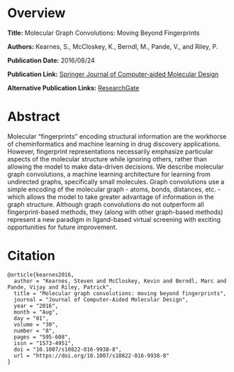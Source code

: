 # Overview
**Title:**
Molecular Graph Convolutions: Moving Beyond Fingerprints

**Authors:**
Kearnes, S.,  McCloskey, K., Berndl, M., Pande, V., and Riley, P.

**Publication Date:**
2016/08/24

**Publication Link:**
[Springer Journal of Computer-aided Molecular Design](https://link.springer.com/article/10.1007/s10822-016-9938-8)

**Alternative Publication Links:**
[ResearchGate](https://www.researchgate.net/publication/301847798_Molecular_Graph_Convolutions_Moving_Beyond_Fingerprints)

# Abstract
Molecular “fingerprints” encoding structural information are the workhorse of cheminformatics and machine learning in drug discovery applications. 
However, fingerprint representations necessarily emphasize particular aspects of the molecular structure while ignoring others, rather than allowing the model to make data-driven decisions. 
We describe molecular graph convolutions, a machine learning architecture for learning from undirected graphs, specifically small molecules. 
Graph convolutions use a simple encoding of the molecular graph - atoms, bonds, distances, etc. - which allows the model to take greater advantage of information in the graph structure. 
Although graph convolutions do not outperform all fingerprint-based methods, they (along with other graph-based methods) represent a new paradigm in ligand-based virtual screening with exciting opportunities for future improvement.


# Citation
```
@article{kearnes2016,
  author = "Kearnes, Steven and McCloskey, Kevin and Berndl, Marc and Pande, Vijay and Riley, Patrick",
  title = "Molecular graph convolutions: moving beyond fingerprints",
  journal = "Journal of Computer-Aided Molecular Design",
  year = "2016",
  month = "Aug",
  day = "01",
  volume = "30",
  number = "8",
  pages = "595-608",
  issn = "1573-4951",
  doi = "10.1007/s10822-016-9938-8",
  url = "https://doi.org/10.1007/s10822-016-9938-8"
}
```

